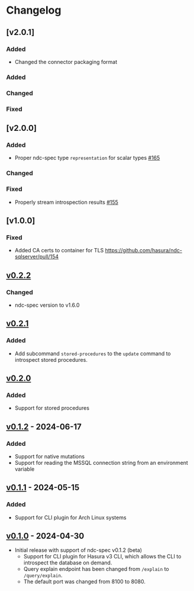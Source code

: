 # Changelog

## [v2.0.1]

### Added

- Changed the connector packaging format

### Added

### Changed

### Fixed

## [v2.0.0]

### Added

- Proper ndc-spec type `representation` for scalar types [#165](https://github.com/hasura/ndc-sqlserver/pull/165)

### Changed

### Fixed

- Properly stream introspection results [#155](https://github.com/hasura/ndc-sqlserver/pull/155)

## [v1.0.0]

### Fixed

- Added CA certs to container for TLS <https://github.com/hasura/ndc-sqlserver/pull/154>

## [v0.2.2]

### Changed

- ndc-spec version to v1.6.0

## [v0.2.1]

### Added

- Add subcommand `stored-procedures` to the `update` command to introspect stored procedures.

## [v0.2.0]

### Added

- Support for stored procedures

## [v0.1.2] - 2024-06-17

### Added

- Support for native mutations
- Support for reading the MSSQL connection string from an environment variable

## [v0.1.1] - 2024-05-15

### Added

- Support for CLI plugin for Arch Linux systems

## [v0.1.0] - 2024-04-30

- Initial release with support of ndc-spec v0.1.2 (beta)
  - Support for CLI plugin for Hasura v3 CLI, which allows the CLI to
    introspect the database on demand.
  - Query explain endpoint has been changed from `/explain` to `/query/explain`.
  - The default port was changed from 8100 to 8080.

<!-- end -->

[Unreleased]: https://github.com/hasura/ndc-sqlserver/compare/v0.2.3...HEAD
[v0.2.2]: https://github.com/hasura/ndc-sqlserver/releases/tag/v0.2.2
[v0.2.1]: https://github.com/hasura/ndc-sqlserver/releases/tag/v0.2.1
[v0.2.0]: https://github.com/hasura/ndc-sqlserver/releases/tag/v0.2.0
[v0.1.2]: https://github.com/hasura/ndc-sqlserver/releases/tag/v0.1.2
[v0.1.1]: https://github.com/hasura/ndc-sqlserver/releases/tag/v0.1.1
[v0.1.0]: https://github.com/hasura/ndc-sqlserver/releases/tag/v0.1.0

